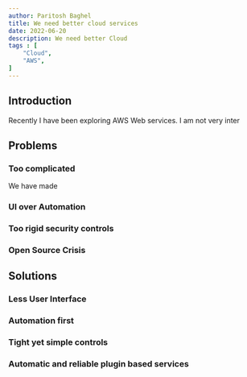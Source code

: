 ```yaml
---
author: Paritosh Baghel
title: We need better cloud services
date: 2022-06-20
description: We need better Cloud
tags : [
    "Cloud",
    "AWS",
]
---
```


## Introduction

Recently I have been exploring AWS Web services. I am not very inter

## Problems

### Too complicated

We have made 

### UI over Automation

### Too rigid security controls 

### Open Source Crisis

## Solutions

### Less User Interface

### Automation first

### Tight yet simple controls

### Automatic and reliable plugin based services